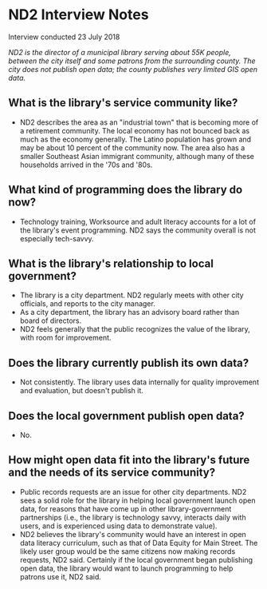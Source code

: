 #  ND2 Interview Notes

Interview conducted 23 July 2018

*ND2 is the director of a municipal library serving about 55K people, between the city itself and some patrons from the surrounding county. The city does not publish open data; the county publishes very limited GIS open data.*

## What is the library's service community like?
- ND2 describes the area as an "industrial town" that is becoming more of a retirement community. The local economy has not bounced back as much as the economy generally. The Latino population has grown and may be about 10 percent of the community now. The area also has a smaller Southeast Asian immigrant community, although many of these households arrived in the '70s and '80s. 

## What kind of programming does the library do now? 
- Technology training, Worksource and adult literacy accounts for a lot of the library's event programming. ND2 says the community overall is not especially tech-savvy. 

## What is the library's relationship to local government?
- The library is a city department. ND2 regularly meets with other city officials, and reports to the city manager. 
- As a city department, the library has an advisory board rather than board of directors. 
- ND2 feels generally that the public recognizes the value of the library, with room for improvement.

## Does the library currently publish its own data?
- Not consistently. The library uses data internally for quality improvement and evaluation, but doesn't publish it.

## Does the local government publish open data?
- No. 

## How might open data fit into the library's future and the needs of its service community?
- Public records requests are an issue for other city departments. ND2 sees a solid role for the library in helping local government launch open data, for reasons that have come up in other library-government partnerships (i.e., the library is technology savvy, interacts daily with users, and is experienced using data to demonstrate value). 
- ND2 believes the library's community would have an interest in open data literacy curriculum, such as that of Data Equity for Main Street. The likely user group would be the same citizens now making records requests, ND2 said. Certainly if the local government began publishing open data, the library would want to launch programming to help patrons use it, ND2 said. 






